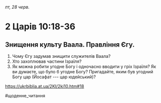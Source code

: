
_пт, 28 черв._

# 2 Царів 10:18-36

## Знищення культу Ваала. Правління Єгу.
1. Чому Єгу задумав знищити служителів Ваала?
2. Хто захоплював частини Ізраїля?
3. Як можна робити угодне Богу і одночасно вводити у гріх Ізраїля? Як ви думаєте, що було б угодне Богу? Пригадайте, яким був угодний Богу цар (Йосафат --- цар юдейський)?

https://ukrbiblia.at.ua/2KI/2ki10.htm#18 

#щоденне_читання
